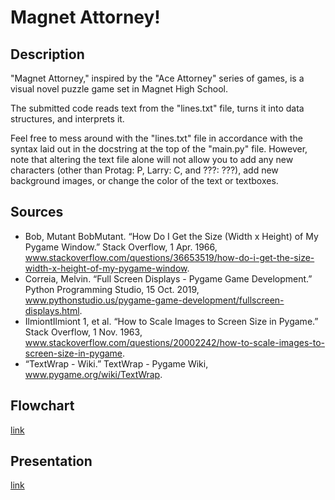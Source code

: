 # Magnet Attorney!

## Description

"Magnet Attorney," inspired by the "Ace Attorney" series of games, is a visual novel puzzle game set in Magnet High School.

The submitted code reads text from the "lines.txt" file, turns it into data structures, and interprets it.

Feel free to mess around with the "lines.txt" file in accordance with the syntax laid out in the docstring at the top of the "main.py" file. However, note that altering the text file alone will not allow you to add any new characters (other than Protag: P, Larry: C, and ???: ???), add new background images, or change the color of the text or textboxes.

## Sources

- Bob, Mutant BobMutant. “How Do I Get the Size (Width x Height) of My Pygame Window.” Stack Overflow, 1 Apr. 1966, www.stackoverflow.com/questions/36653519/how-do-i-get-the-size-width-x-height-of-my-pygame-window.
- Correia, Melvin. “Full Screen Displays - Pygame Game Development.” Python Programming Studio, 15 Oct. 2019, www.pythonstudio.us/pygame-game-development/fullscreen-displays.html.
- IlmiontIlmiont 1, et al. “How to Scale Images to Screen Size in Pygame.” Stack Overflow, 1 Nov. 1963, www.stackoverflow.com/questions/20002242/how-to-scale-images-to-screen-size-in-pygame.
- “TextWrap - Wiki.” TextWrap - Pygame Wiki, www.pygame.org/wiki/TextWrap.

## Flowchart

[link](https://drive.google.com/file/d/1xipBO6dGn2fvAHzRE_tqiYBb_1q-0rZJ/view?usp=sharing)

## Presentation

[link](https://docs.google.com/presentation/d/18H1B2svZgaUwjHJDRpMy2QzT4xkVZgtd-sHNUS0SkYQ/edit?usp=sharing)
